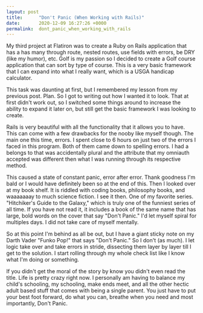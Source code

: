 ```yaml
---
layout: post
title:      "Don't Panic (When Working with Rails)"
date:       2020-12-09 16:27:26 +0000
permalink:  dont_panic_when_working_with_rails
---
```



My third project at Flatiron was to create a Ruby on Rails application that has a has many through route, nested routes, use fields with errors, be DRY (like my humor), etc. Golf is my passion so I decided to create a Golf course application that can sort by type of course. This is a very basic framework that I can expand into what I really want, which is a USGA handicap calculator.

This task was daunting at first, but I remembered my lesson from my previous post. Plan. So I got to writing out how I wanted it to look. That at first didn't work out, so I switched some things around to increase the ability to expand it later on, but still get the basic framework I was looking to create.

Rails is very beautiful with all the functionality that it allows you to have. This can come with a few drawbacks for the nooby like myself though. The main one this time, errors. I spent close to 6 hours on just two of the errors I faced in this program. Both of them came down to spelling errors. I had a belongs to that was accidentally plural and the attribute that my omniauth accepted was different then what I was running through its respective method. 

This caused a state of constant panic, error after error. Thank goodness I'm bald or I would have definitely been so at the end of this. Then I looked over at my book shelf. It is riddled with coding books, philosophy books, and waaaaaaay to much science fiction. I see it then. One of my favorite series. "Hitchiker's Guide to the Galaxy," which is truly one of the funniest series of all time. If you have not read it, it includes a book of the same name that has large, bold words on the cover that say "Don't Panic." I'd let myself spiral for multiples days. I did not take care of myself mentally. 

So at this point I'm behind as all be out, but I have a giant sticky note on my Darth Vader "Funko Pop!" that says "Don't Panic." So I don't (as much). I let logic take over and take errors in stride, dissecting them layer by layer till I get to the solution. I start rolling through my whole check list like I know what I'm doing or something.

If you didn't get the moral of the story by know you didn't even read the title. Life is pretty crazy right now. I personally am having to balance my child's schooling, my schooling, make ends meet, and all the other hectic adult based stuff that comes with being a single parent. You just have to put your best foot forward, do what you can, breathe when you need and most importantly, Don't Panic.
